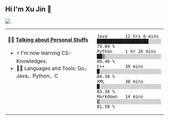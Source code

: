
## Hi I'm Xu Jin 👋
![](https://komarev.com/ghpvc/?username=jiayouxujin&color=brightgreen&label=PROFILE+VIEWS)



<table align="center">
<tr>
<td valign="top" width="60%">

#### 🏋️‍♀️ <a href="https://github.com/jiayouxujin" target="_blank">Talking about Personal Stuffs</a>
<!-- recent_releases starts -->

- ⚡  I'm now learning CS-Knowledges.  
- 🏊‍♂️ Languages and Tools: Go、Java、Python、C
<!-- recent_releases ends -->
</td>
<td>
 
<!--START_SECTION:waka-->
```text
Java       12 hrs 6 mins   ████████████████████░░░░░   79.84 % 
Python     1 hr 26 mins    ██▒░░░░░░░░░░░░░░░░░░░░░░   09.46 % 
C++        39 mins         █░░░░░░░░░░░░░░░░░░░░░░░░   04.38 % 
XML        30 mins         █░░░░░░░░░░░░░░░░░░░░░░░░   03.36 % 
Markdown   14 mins         ▒░░░░░░░░░░░░░░░░░░░░░░░░   01.58 % 
```
<!--END_SECTION:waka-->
 
</td>
</tr>
</table>





